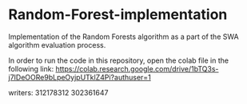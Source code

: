 # Random-Forest-implementation
Implementation of the Random Forests algorithm as a part of the SWA algorithm evaluation process.

In order to run the code in this repository, open the colab file in the following link:
https://colab.research.google.com/drive/1bTQ3s-j7IDeOORe9bLpeOyjpUTklZ4Pi?authuser=1

writers: 312178312
         302361647
